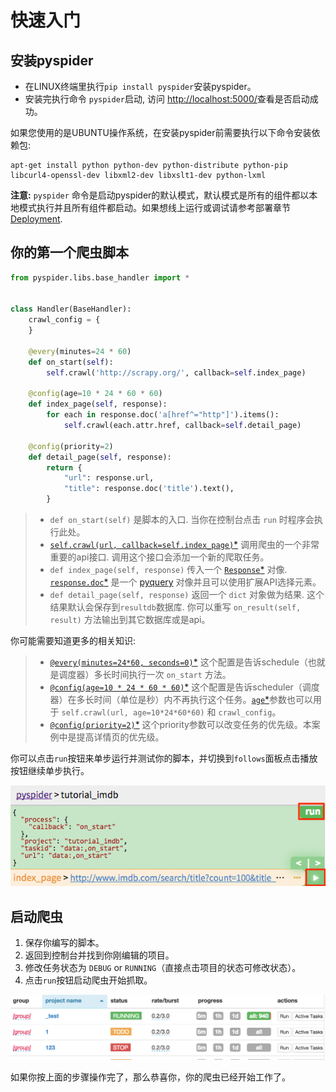 快速入门
==========

安装pyspider
------------

* 在LINUX终端里执行`pip install pyspider`安装pyspider。
* 安装完执行命令 `pyspider`启动, 访问 [http://localhost:5000/](http://localhost:5000/)查看是否启动成功。

如果您使用的是UBUNTU操作系统，在安装pyspider前需要执行以下命令安装依赖包:
```
apt-get install python python-dev python-distribute python-pip libcurl4-openssl-dev libxml2-dev libxslt1-dev python-lxml
```

**注意:** `pyspider` 命令是启动pyspider的默认模式，默认模式是所有的组件都以本地模式执行并且所有组件都启动。如果想线上运行或调试请参考部署章节 [Deployment](部署).

你的第一个爬虫脚本
-----------------

```python
from pyspider.libs.base_handler import *


class Handler(BaseHandler):
    crawl_config = {
    }

    @every(minutes=24 * 60)
    def on_start(self):
        self.crawl('http://scrapy.org/', callback=self.index_page)

    @config(age=10 * 24 * 60 * 60)
    def index_page(self, response):
        for each in response.doc('a[href^="http"]').items():
            self.crawl(each.attr.href, callback=self.detail_page)

    @config(priority=2)
    def detail_page(self, response):
        return {
            "url": response.url,
            "title": response.doc('title').text(),
        }
```

> * `def on_start(self)` 是脚本的入口. 当你在控制台点击 `run` 时程序会执行此处。
> * [`self.crawl(url, callback=self.index_page)`*](/apis/self.crawl) 调用爬虫的一个非常重要的api接口. 调用这个接口会添加一个新的爬取任务。
> * `def index_page(self, response)` 传入一个 [`Response`*](/apis/Response) 对像. [`response.doc`*](/apis/Response/#responsedoc) 是一个 [pyquery](https://pythonhosted.org/pyquery/) 对像并且可以使用扩展API选择元素。
> * `def detail_page(self, response)` 返回一个 `dict` 对象做为结果. 这个结果默认会保存到`resultdb`数据库. 你可以重写 `on_result(self, result)` 方法输出到其它数据库或是api。


你可能需要知道更多的相关知识:

> * [`@every(minutes=24*60, seconds=0)`*](/apis/@every/) 这个配置是告诉schedule（也就是调度器）多长时间执行一次 `on_start` 方法。
> * [`@config(age=10 * 24 * 60 * 60)`*](/apis/self.crawl/#configkwargs) 这个配置是告诉scheduler（调度器）在多长时间（单位是秒）内不再执行这个任务。[`age`*](/apis/self.crawl/#schedule)参数也可以用于 `self.crawl(url, age=10*24*60*60)` 和 `crawl_config`。
> * [`@config(priority=2)`*](/apis/self.crawl/#schedule) 这个priority参数可以改变任务的优先级。本案例中是提高详情页的优先级。

你可以点击`run`按钮来单步运行并测试你的脚本，并切换到`follows`面板点击播放按钮继续单步执行。

![run one step](imgs/run_one_step.png)

启动爬虫
-------------

1. 保存你编写的脚本。
2. 返回到控制台并找到你刚编辑的项目。
3. 修改任务状态为 `DEBUG` or `RUNNING`（直接点击项目的状态可修改状态）。
4. 点击`run`按钮启动爬虫开始抓取。

![index demo](imgs/index_page.png)

如果你按上面的步骤操作完了，那么恭喜你，你的爬虫已经开始工作了。
